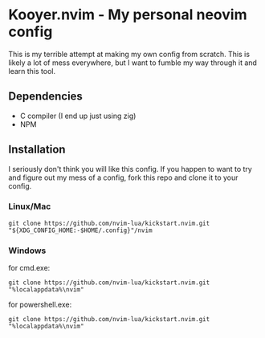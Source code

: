 # Kooyer.nvim - My personal neovim config

This is my terrible attempt at making my own config from scratch. This is likely
a lot of mess everywhere, but I want to fumble my way through it and learn this
tool.

## Dependencies
- C compiler (I end up just using zig)
- NPM

## Installation

I seriously don't think you will like this config. If you happen to want to try
and figure out my mess of a config, fork this repo and clone it to your config.

### Linux/Mac

```
git clone https://github.com/nvim-lua/kickstart.nvim.git "${XDG_CONFIG_HOME:-$HOME/.config}"/nvim
```

### Windows

for cmd.exe:

```
git clone https://github.com/nvim-lua/kickstart.nvim.git "%localappdata%\nvim"
```

for powershell.exe:

```
git clone https://github.com/nvim-lua/kickstart.nvim.git "%localappdata%\nvim"
```
